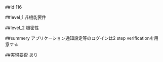 ##id
116

##level_1
非機能要件

##level_2
機密性

##summery
アプリケーション通知設定等のログインは2 step verificationを用意する

##実現要否
あり

